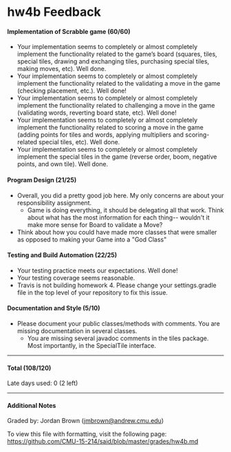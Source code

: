 hw4b Feedback
============


#### Implementation of Scrabble game (60/60)
  * Your implementation seems to completely or almost completely implement the functionality related to the game’s board (squares, tiles, special tiles, drawing and exchanging tiles, purchasing special tiles, making moves, etc). Well done.
  * Your implementation seems to completely or almost completely implement the functionality related to the validating a move in the game (checking placement, etc.). Well done!
  * Your implementation seems to completely or almost completely implement the functionality related to challenging a move in the game (validating words, reverting board state, etc). Well done!
  * Your implementation seems to completely or almost completely implement the functionality related to scoring a move in the game (adding points for tiles and words, applying multipliers and scoring-related special tiles, etc). Well done.
  *  Your implementation seems to completely or almost completely implement the special tiles in the game (reverse order, boom, negative points, and own tile). Well done.

#### Program Design (21/25)
  * Overall, you did a pretty good job here. My only concerns are about your responsibility assignment.
    * Game is doing everything, it should be delegating all that work. Think about what has the most information for each thing-- wouldn't it make more sense for Board to validate a Move?
   * Think about how you could have made more classes that were smaller as opposed to making your Game into a "God Class"

#### Testing and Build Automation (22/25)
  * Your testing practice meets our expectations. Well done!
  * Your testing coverage seems reasonable. 
  * Travis is not building homework 4. Please change your settings.gradle file in the top level of your repository to fix this issue.


#### Documentation and Style (5/10)
  * Please document your public classes/methods with comments. You are missing documentation in several classes.
    * You are missing several javadoc comments in the tiles package. Most importantly, in the SpecialTile interface.


---


#### Total (108/120)


Late days used: 0 (2 left)


---


#### Additional Notes



Graded by: Jordan Brown (jmbrown@andrew.cmu.edu)


To view this file with formatting, visit the following page: https://github.com/CMU-15-214/said/blob/master/grades/hw4b.md

